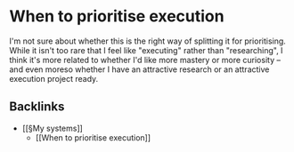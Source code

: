 # When to prioritise execution
I'm not sure about whether this is the right way of splitting it for prioritising. While it isn't too rare that I feel like "executing" rather than "researching", I think it's more related to whether I'd like more mastery or more curiosity – and even moreso whether I have an attractive research or an attractive execution project ready. 

## Backlinks
* [[§My systems]]
	* [[When to prioritise execution]]

<!-- #Life -->
<!-- #p1 -->

<!-- {BearID:F45647B2-5732-40C5-80E4-EE14E4D13326-15756-000013048FEB301E} -->
